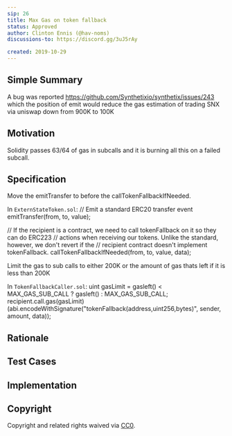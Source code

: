```yaml
---
sip: 26
title: Max Gas on token fallback
status: Approved
author: Clinton Ennis (@hav-noms)
discussions-to: https://discord.gg/3uJ5rAy

created: 2019-10-29
---
```


<!--You can leave these HTML comments in your merged SIP and delete the visible duplicate text guides, they will not appear and may be helpful to refer to if you edit it again. This is the suggested template for new SIPs. Note that an SIP number will be assigned by an editor. When opening a pull request to submit your SIP, please use an abbreviated title in the filename, `sip-draft_title_abbrev.md`. The title should be 44 characters or less.-->

## Simple Summary

<!--"If you can't explain it simply, you don't understand it well enough." Provide a simplified and layman-accessible explanation of the SIP.-->

<!--A short (~200 word) description of the technical issue being addressed.-->
A bug was reported https://github.com/Synthetixio/synthetix/issues/243
which the position of emit would reduce the gas estimation of trading SNX via uniswap down from 900K to 100K 

## Motivation

<!--The motivation is critical for SIPs that want to change Synthetix. It should clearly explain why the existing protocol specification is inadequate to address the problem that the SIP solves. SIP submissions without sufficient motivation may be rejected outright.-->
Solidity passes 63/64 of gas in subcalls and it is burning all this on a failed subcall. 

## Specification

<!--The technical specification should describe the syntax and semantics of any new feature.-->

Move the emitTransfer to before the callTokenFallbackIfNeeded.

In `ExternStateToken.sol`:
// Emit a standard ERC20 transfer event
emitTransfer(from, to, value);

// If the recipient is a contract, we need to call tokenFallback on it so they can do ERC223
// actions when receiving our tokens. Unlike the standard, however, we don't revert if the
// recipient contract doesn't implement tokenFallback.
callTokenFallbackIfNeeded(from, to, value, data);

Limit the gas to sub calls to either 200K or the amount of gas thats left if it is less than 200K

In `TokenFallbackCaller.sol`:
uint gasLimit = gasleft() < MAX_GAS_SUB_CALL ? gasleft() : MAX_GAS_SUB_CALL;
recipient.call.gas(gasLimit)(abi.encodeWithSignature("tokenFallback(address,uint256,bytes)", sender, amount, data));

## Rationale

<!--The rationale fleshes out the specification by describing what motivated the design and why particular design decisions were made. It should describe alternate designs that were considered and related work, e.g. how the feature is supported in other languages. The rationale may also provide evidence of consensus within the community, and should discuss important objections or concerns raised during discussion.-->


## Test Cases

<!--Test cases for an implementation are mandatory for SIPs but can be included with the implementation..-->



## Implementation

<!--The implementations must be completed before any SIP is given status "Implemented", but it need not be completed before the SIP is "Approved". While there is merit to the approach of reaching consensus on the specification and rationale before writing code, the principle of "rough consensus and running code" is still useful when it comes to resolving many discussions of API details.-->


## Copyright

Copyright and related rights waived via [CC0](https://creativecommons.org/publicdomain/zero/1.0/).
